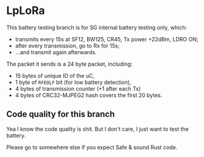 # LpLoRa 

This battery testing branch is for SG internal battery testing only, which:

- transmits every 15s at SF12, BW125, CR45, Tx power +22dBm, LDRO ON;
- after every transmission, go to Rx for 15s;
- ...and transmit again afterwards.

The packet it sends is a 24 byte packet, including:

- 15 bytes of unique ID of the uC, 
- 1 byte of `RFEOLF` bit (for low battery detection), 
- 4 bytes of transmission counter (+1 after each Tx)
- 4 bytes of CRC32-MJPEG2 hash covers the first 20 bytes.

## Code quality for this branch

Yea I know the code quality is shit. But I don't care, I just want to test the battery. 

Please go to somewhere else if you expect Safe & sound Rust code.

